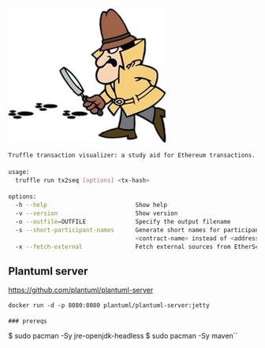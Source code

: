 ![](images/pink-panther.jpg)

```sh
Truffle transaction visualizer: a study aid for Ethereum transactions.

usage:
  truffle run tx2seq [options] <tx-hash>

options:
  -h --help                         Show help
  -v --version                      Show version
  -o --outfile=OUTFILE              Specify the output filename
  -s --short-participant-names      Generate short names for participants. This means
                                    <contract-name> instead of <address>:<contract-name>
  -x --fetch-external               Fetch external sources from EtherScan and Sourcify
```


## Plantuml server

https://github.com/plantuml/plantuml-server

```
docker run -d -p 8080:8080 plantuml/plantuml-server:jetty

### prereqs
```
$ sudo pacman -Sy jre-openjdk-headless
$ sudo pacman -Sy maven``
```
